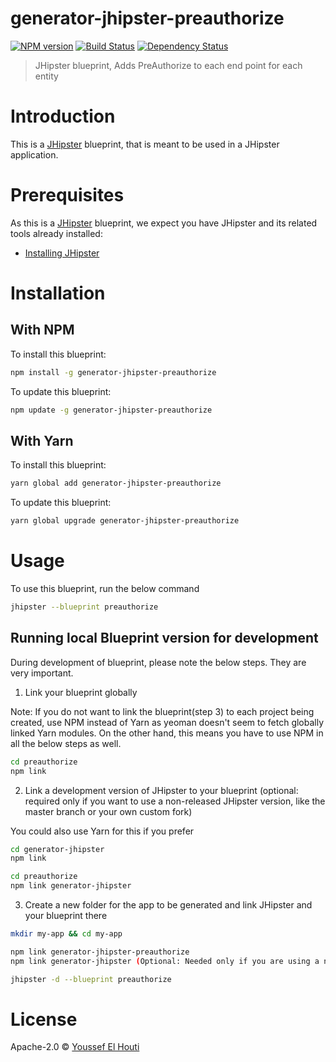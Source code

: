 # generator-jhipster-preauthorize
[![NPM version][npm-image]][npm-url] [![Build Status][travis-image]][travis-url] [![Dependency Status][daviddm-image]][daviddm-url]
> JHipster blueprint, Adds PreAuthorize to each end point for each entity

# Introduction

This is a [JHipster](https://www.jhipster.tech/) blueprint, that is meant to be used in a JHipster application.

# Prerequisites

As this is a [JHipster](https://www.jhipster.tech/) blueprint, we expect you have JHipster and its related tools already installed:

- [Installing JHipster](https://www.jhipster.tech/installation/)

# Installation

## With NPM

To install this blueprint:

```bash
npm install -g generator-jhipster-preauthorize
```

To update this blueprint:

```bash
npm update -g generator-jhipster-preauthorize
```

## With Yarn

To install this blueprint:

```bash
yarn global add generator-jhipster-preauthorize
```

To update this blueprint:

```bash
yarn global upgrade generator-jhipster-preauthorize
```

# Usage

To use this blueprint, run the below command

```bash
jhipster --blueprint preauthorize
```


## Running local Blueprint version for development

During development of blueprint, please note the below steps. They are very important.

1. Link your blueprint globally 

Note: If you do not want to link the blueprint(step 3) to each project being created, use NPM instead of Yarn as yeoman doesn't seem to fetch globally linked Yarn modules. On the other hand, this means you have to use NPM in all the below steps as well.

```bash
cd preauthorize
npm link
```

2. Link a development version of JHipster to your blueprint (optional: required only if you want to use a non-released JHipster version, like the master branch or your own custom fork)

You could also use Yarn for this if you prefer

```bash
cd generator-jhipster
npm link

cd preauthorize
npm link generator-jhipster
```

3. Create a new folder for the app to be generated and link JHipster and your blueprint there

```bash
mkdir my-app && cd my-app

npm link generator-jhipster-preauthorize
npm link generator-jhipster (Optional: Needed only if you are using a non-released JHipster version)

jhipster -d --blueprint preauthorize

```

# License

Apache-2.0 © [Youssef El Houti](https://elhouti.com)


[npm-image]: https://img.shields.io/npm/v/generator-jhipster-preauthorize.svg
[npm-url]: https://npmjs.org/package/generator-jhipster-preauthorize
[travis-image]: https://travis-ci.org/yelhouti/generator-jhipster-preauthorize.svg?branch=master
[travis-url]: https://travis-ci.org/yelhouti/generator-jhipster-preauthorize
[daviddm-image]: https://david-dm.org/yelhouti/generator-jhipster-preauthorize.svg?theme=shields.io
[daviddm-url]: https://david-dm.org/yelhouti/generator-jhipster-preauthorize
